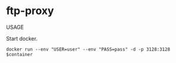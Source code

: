 # ftp-proxy
USAGE

Start docker.
```
docker run --env "USER=user" --env "PASS=pass" -d -p 3128:3128 $container
```

